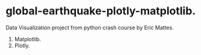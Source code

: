 # global-earthquake-plotly-matplotlib.

Data Visualization project from python crash course by Eric Mattes.

1. Matplotlib.
2. Plotly.
